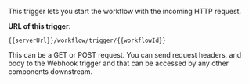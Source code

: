 This trigger lets you start the workflow with the incoming HTTP request. 


**URL of this trigger:** 


```
{{serverUrl}}/workflow/trigger/{{workflowId}}
```


This can be a GET or POST request. You can send request headers, and body to the Webhook trigger and that can be accessed by any other components downstream.